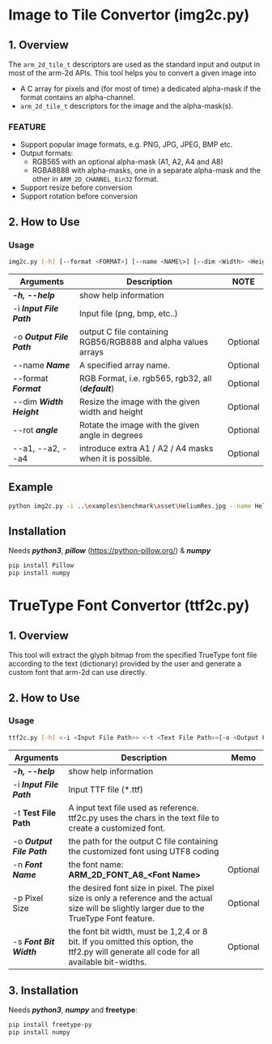 # Image to Tile Convertor (img2c.py)

## 1. Overview

The `arm_2d_tile_t` descriptors are used as the standard input and output in most of the arm-2d APIs. This tool helps you to convert a given image into

- A C array for pixels and (for most of time) a dedicated alpha-mask if the format contains an alpha-channel.
- `arm_2d_tile_t` descriptors for the image and the alpha-mask(s).

### FEATURE

- Support popular image formats, e.g. PNG, JPG, JPEG, BMP etc.
- Output formats:
  - RGB565 with an optional alpha-mask (A1, A2, A4 and A8)
  - RGBA8888 with alpha-masks, one in a separate alpha-mask and the other in `ARM_2D_CHANNEL_8in32` format.
- Support resize before conversion
- Support rotation before conversion

## 2. How to Use

### Usage

```sh
img2c.py [-h] [--format <FORMAT>] [--name <NAME\>] [--dim <Width> <Height>] [--rot <ANGLE>] <-i <Input File Path>> [-o <Output file Path>]
```

| Arguments                 | Description                                                  | NOTE     |
| ------------------------- | ------------------------------------------------------------ | -------- |
| ***-h, --help***          | show help information                                        |          |
| -i ***Input File Path***  | Input file (png, bmp, etc..)                                 |          |
| -o ***Output File Path*** | output C file containing RGB56/RGB888 and alpha values arrays | Optional |
| --name ***Name***         | A specified array name.                                      | Optional |
| --format ***Format***     | RGB Format, i.e. rgb565, rgb32, all (***default***)          | Optional |
| --dim ***Width Height***  | Resize the image with the given width and height             | Optional |
| --rot ***angle***         | Rotate the image with the given angle in degrees             | Optional |
| --a1, --a2, --a4          | introduce extra A1 / A2 / A4 masks when it is possible.      | Optional |

## Example

```sh
python img2c.py -i ..\examples\benchmark\asset\HeliumRes.jpg --name Helium
```

## Installation

Needs ***python3***, ***pillow*** (<https://python-pillow.org/>) & ***numpy***

```sh
pip install Pillow
pip install numpy
```

# TrueType Font Convertor (ttf2c.py)

## 1. Overview

This tool will extract the glyph bitmap from the specified TrueType font file according to the text (dictionary) provided by the user and generate a custom font that arm-2d can use directly.

## 2. How to Use

### Usage

```sh
ttf2c.py [-h] <-i <Input File Path>> <-t <Text File Path>>[-o <Output File Path>] [-n <Font Name>] [-s <Font Bit Width>]
```

| Arguments                 | Description                                                  | Memo     |
| ------------------------- | ------------------------------------------------------------ | -------- |
| ***-h, --help***          | show help information                                        |          |
| -i ***Input File Path***  | Input TTF file (*.ttf)                                       |          |
| -t **Test File Path**     | A input text file used as reference. ttf2c.py uses the chars in the text file to create a customized font. |          |
| -o ***Output File Path*** | the path for the output C file containing the customized font using UTF8 coding |          |
| -n ***Font Name***        | the font name: **ARM_2D_FONT_A8_\<Font Name\>**              | Optional |
| -p Pixel Size             | the desired font size in pixel. The pixel size is only a reference and the actual size will be slightly larger due to the TrueType Font feature. | Optional |
| -s ***Font Bit Width***   | the font bit width, must be 1,2,4 or 8 bit. If you omitted this option, the ttf2.py will generate all code for all available bit-widths. | Optional |

## 3. Installation

Needs ***python3***, ***numpy*** and **freetype**:

```sh
pip install freetype-py
pip install numpy
```
